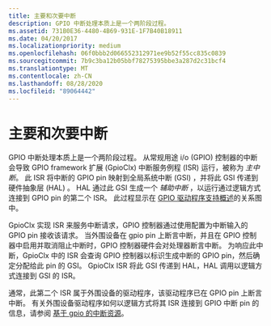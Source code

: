 ```yaml
---
title: 主要和次要中断
description: GPIO 中断处理本质上是一个两阶段过程。
ms.assetid: 731B0E36-4480-4B69-931E-1F7B40B18911
ms.date: 04/20/2017
ms.localizationpriority: medium
ms.openlocfilehash: 06f0bbb2d066552312971ee9b52f55cc835c0839
ms.sourcegitcommit: 7b9c3ba12b05bbf78275395bbe3a287d2c31bcf4
ms.translationtype: MT
ms.contentlocale: zh-CN
ms.lasthandoff: 08/28/2020
ms.locfileid: "89064442"
---
```

# <a name="primary-and-secondary-interrupts"></a>主要和次要中断


GPIO 中断处理本质上是一个两阶段过程。 从常规用途 i/o (GPIO) 控制器的中断会导致 GPIO framework 扩展 (GpioClx) 中断服务例程 (ISR) 运行，被称为 *主中断*。 此 ISR 将中断的 GPIO pin 映射到全局系统中断 (GSI) ，并将此 GSI 传递到硬件抽象层 (HAL) 。 HAL 通过此 GSI 生成一个 *辅助中断* ，以运行通过逻辑方式连接到 GPIO pin 的第二个 ISR。 此过程显示在 [GPIO 驱动程序支持概述](./gpio-driver-support-overview.md)的关系图中。

GpioClx 实现 ISR 来服务中断请求，GPIO 控制器通过使用配置为中断输入的 GPIO pin 接收该请求。 当外围设备在 gpio pin 上断言中断，并且在 GPIO 控制器中启用并取消阻止中断时，GPIO 控制器硬件会对处理器断言中断。 为响应此中断，GpioClx 中的 ISR 会查询 GPIO 控制器以标识生成中断的 GPIO pin，然后确定分配给此 pin 的 GSI。 GpioClx ISR 将此 GSI 传递到 HAL，HAL 调用以逻辑方式连接到 GSI 的 ISR。

通常，此第二个 ISR 属于外围设备的驱动程序，该驱动程序已在 GPIO pin 上断言中断。 有关外围设备驱动程序如何以逻辑方式将其 ISR 连接到 GPIO 中断 pin 的信息，请参阅 [基于 gpio 的中断资源](./gpio-based-interrupt-resources.md)。

 

